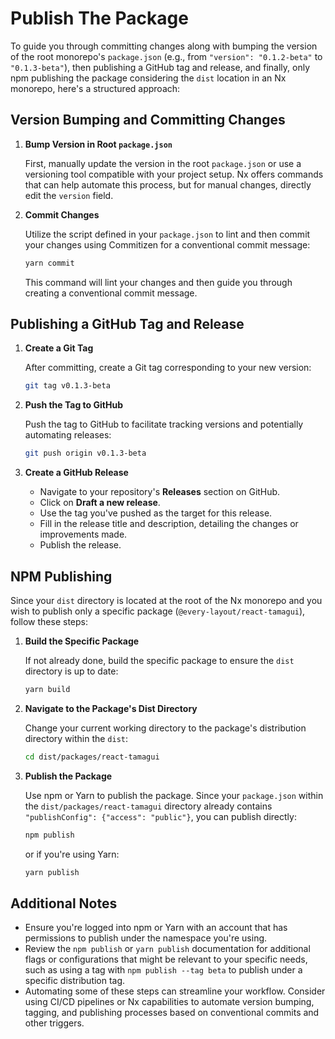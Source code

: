 # Publish The Package

To guide you through committing changes along with bumping the version of the root monorepo's `package.json` (e.g., from `"version": "0.1.2-beta"` to `"0.1.3-beta"`), then publishing a GitHub tag and release, and finally, only npm publishing the package considering the `dist` location in an Nx monorepo, here's a structured approach:

## Version Bumping and Committing Changes

1. **Bump Version in Root `package.json`**

   First, manually update the version in the root `package.json` or use a versioning tool compatible with your project setup. Nx offers commands that can help automate this process, but for manual changes, directly edit the `version` field.

2. **Commit Changes**

   Utilize the script defined in your `package.json` to lint and then commit your changes using Commitizen for a conventional commit message:

   ```sh
   yarn commit
   ```

   This command will lint your changes and then guide you through creating a conventional commit message.

## Publishing a GitHub Tag and Release

1. **Create a Git Tag**

   After committing, create a Git tag corresponding to your new version:

   ```sh
   git tag v0.1.3-beta
   ```

2. **Push the Tag to GitHub**

   Push the tag to GitHub to facilitate tracking versions and potentially automating releases:

   ```sh
   git push origin v0.1.3-beta
   ```

3. **Create a GitHub Release**

   - Navigate to your repository's **Releases** section on GitHub.
   - Click on **Draft a new release**.
   - Use the tag you've pushed as the target for this release.
   - Fill in the release title and description, detailing the changes or improvements made.
   - Publish the release.

## NPM Publishing

Since your `dist` directory is located at the root of the Nx monorepo and you wish to publish only a specific package (`@every-layout/react-tamagui`), follow these steps:

1. **Build the Specific Package**

   If not already done, build the specific package to ensure the `dist` directory is up to date:

   ```sh
   yarn build
   ```

2. **Navigate to the Package's Dist Directory**

   Change your current working directory to the package's distribution directory within the `dist`:

   ```sh
   cd dist/packages/react-tamagui
   ```

3. **Publish the Package**

   Use npm or Yarn to publish the package. Since your `package.json` within the `dist/packages/react-tamagui` directory already contains `"publishConfig": {"access": "public"}`, you can publish directly:

   ```sh
   npm publish
   ```

   or if you're using Yarn:

   ```sh
   yarn publish
   ```

## Additional Notes

- Ensure you're logged into npm or Yarn with an account that has permissions to publish under the namespace you're using.
- Review the `npm publish` or `yarn publish` documentation for additional flags or configurations that might be relevant to your specific needs, such as using a tag with `npm publish --tag beta` to publish under a specific distribution tag.
- Automating some of these steps can streamline your workflow. Consider using CI/CD pipelines or Nx capabilities to automate version bumping, tagging, and publishing processes based on conventional commits and other triggers.

